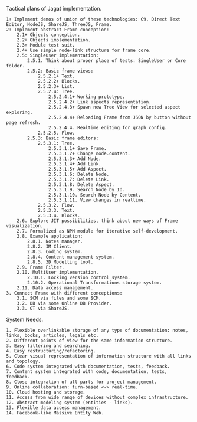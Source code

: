 Tactical plans of Jagat implementation.

	1+ Implement demos of union of these technologies: C9, Direct Text Editor, NodeJS, ShareJS, ThreeJS, Frame.
	2: Implement abstract Frame conception:
		2.1+ Objects conception.
		2.2+ Objects implementation.
		2.3+ Module test suit.
		2.4+ Use simple node-link structure for frame core.
		2.5: SingleUser implementation:
			2.5.1. Think about proper place of tests: SingleUser or Core folder.
			2.5.2: Basic frame views:
				2.5.2.1+ Text.
				2.5.2.2+ Blocks.
				2.5.2.3+ List.
				2.5.2.4: Tree.
					2.5.2.4.1+ Working prototype.
					2.5.2.4.2+ Link aspects representation.
					2.5.2.4.3+ Spawn new Tree View for selected aspect exploring.
					2.5.2.4.4+ Reloading Frame from JSON by button without page refresh.
					2.5.2.4.4. Realtime editing for graph config.
				2.5.2.5. Flow.
			2.5.3: Basic frame editors:
				2.5.3.1: Tree.
					2.5.3.1.1+ Save Frame.
					2.5.3.1.2+ Change node.content.
					2.5.3.1.3+ Add Node.
					2.5.3.1.4+ Add Link.
					2.5.3.1.5+ Add Aspect.
					2.5.3.1.6: Delete Node.
					2.5.3.1.7: Delete Link.
					2.5.3.1.8: Delete Aspect.
					2.5.3.1.9. Search Node by Id.
					2.5.3.1.10. Search Node by Content.
					2.5.3.1.11. View changes in realtime.
				2.5.3.2. Flow.
				2.5.3.3. Text.
				2.5.3.4. Blocks.
		2.6. Explore JIT possibilities, think about new ways of Frame visualization.
		2.7. Formalized as NPM module for iterative self-development.
		2.8. Example application:
			2.8.1. Notes manager.
			2.8.2. IM Client.
			2.8.3. Coding system.
			2.8.4. Content management system.
			2.8.5. 3D Modelling tool.
		2.9. Frame Filter.
		2.10. MultiUser implementation.
			2.10.1. Locking version control system.
			2.10.2. Operational Transformations storage system.
		2.11. Data access management.
	3. Connect Frame with different conceptions:
		3.1. SCM via files and some SCM.
		3.2. DB via some Online DB Provider.
		3.3. OT via ShareJS.

System Needs.

	1. Flexible overlinkable storage of any type of documentation: notes, links, books, articles, legals etc.
	2. Different points of view for the same information structure.
	3. Easy filtering and searching.
	4. Easy restructuring/refactoring.
	5. Clear visual representation of information structure with all links and topology.
	6. Code system integrated with documentation, tests, feedback.
	7. Content system integrated with code, documentation, tests, feedback.
	8. Close integration of all parts for project management.
	9. Online collaboration: turn-based <-> real-time.
	10. Cloud hosting and storage.
	11. Access from wide range of devices without complex infrastructure.
	12. Abstract modeling system (entities - links).
	13. Flexible data access management.
	14. Facebook-like Massive Entity Web.